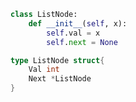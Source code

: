 ```python
class ListNode:
    def __init__(self, x):
        self.val = x
        self.next = None
```

```go
type ListNode struct{
	Val int
	Next *ListNode
}
```

